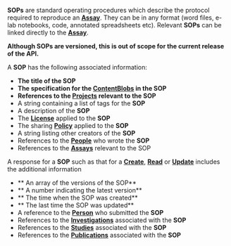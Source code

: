 **SOPs** are standard operating procedures which describe the protocol required to reproduce an [**Assay**](#tag/assays). They can be in any format (word files, e-lab notebooks, code, annotated spreadsheets etc). Relevant **SOPs** can be linked directly to the [**Assay**](#tag/assays).

**Although SOPs are versioned, this is out of scope for the current release of the API.**

A **SOP** has the following associated information:

* **The title of the SOP**
* **The specification for the [ContentBlobs](#section/ContentBlob) in the SOP**
* **References to the [Projects](#tag/projects) relevant to the SOP**
* A string containing a list of tags for the **SOP**
* A description of the **SOP**
* The [**License**](#section/Licence) applied to the **SOP**
* The sharing [**Policy**](#section/Policy) applied to the **SOP**
* A string listing other creators of the **SOP**
* References to the [**People**](#tag/people) who wrote the **SOP**
* References to the [**Assays**](#tag/assays) relevant to the SOP

A response for a **SOP** such as that for a [**Create**](#tag/create), [**Read**](#tag/read) or [**Update**](#tag/update) includes the additional information

* ** An array of the versions of the SOP**
* ** A number indicating the latest version**
* ** The time when the SOP was created**
* ** The last time the SOP was updated**
* A reference to the [**Person**](#tag/people) who submitted the **SOP**
* References to the [**Investigations**](#tag/investigations) associated with the **SOP**
* References to the [**Studies**](#tag/studies) associated with the **SOP**
* References to the [**Publications**](#tag/publications) associated with the **SOP**

